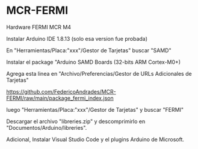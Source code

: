 # MCR-FERMI
Hardware FERMI MCR M4

Instalar Arduino IDE 1.8.13 (solo esa version fue probada)

En "Herramientas/Placa:"xxx"/Gestor de Tarjetas" buscar "SAMD"

Instalar el package "Arduino SAMD Boards (32-bits ARM Cortex-M0+)

Agrega esta linea en "Archivo/Preferencias/Gestor de URLs Adicionales de Tarjetas"

https://github.com/FedericoAndrades/MCR-FERMI/raw/main/package_fermi_index.json

luego "Herramientas/Placa:"xxx"/Gestor de Tarjetas" y buscar "FERMI"

Descargar el archivo "libreries.zip" y descomprimirlo en "Documentos/Arduino/libreries".

Adicional, Instalar Visual Studio Code y el plugins Arduino de Microsoft.
